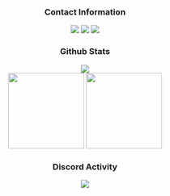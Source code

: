 <div align="center">
<h3>Contact Information</h3>
<a href="https://discord.com/users/713492710786597004" target"blank_"><img src="https://img.shields.io/badge/@webasm%20-111111.svg?&style=for-the-badge&logo=discord&logoColor=white"></a>
<a href="mailto:fentanyl@duck.com" target"blank_"><img src="https://shields.io/badge/fentanyl%40duck.com%20-111111.svg?&style=for-the-badge&logo=protonmail&logoColor=white"></a>
<a href="https://github.com/Ixve" target"blank_"><img src="https://img.shields.io/badge/GitHub%20-111111.svg?&style=for-the-badge&logo=github&logoColor=white"></a>
</div>

<div align="center">
<h3>Github Stats</h3>
  <div><img src="https://komarev.com/ghpvc/?username=Ixve&label=PROFILE+VIEWS&color=grey"/></div>
  <img src="https://github-readme-stats.vercel.app/api?username=Ixve&count_private=true&hide_border=true&show_icons=true&include_all_commits=true&bg_color=0d1117&title_color=FFFFFF&text_color=9f9f9f&icon_color=FFFFFF" width="%100" height="150px">
<img src="https://github-readme-stats.vercel.app/api/top-langs/?username=Ixve&layout=compact&theme=nord&hide_border=true&bg_color=0d1117&border_radius=6&title_color=FFFFFF" width="%100" height="150px">
</a>

<div align="center">
<h3>Discord Activity</h3>
   <a href="https://discord.com/users/713492710786597004" target="_blank">
      <img src="https://lanyard-profile-readme.vercel.app/api/713492710786597004?bg=0d1117&animated=true&hideDiscrim=false&borderRadius=31px">
   </a>
</div>
